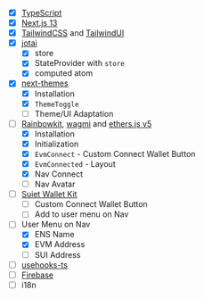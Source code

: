 
- [x] [TypeScript](https://www.typescriptlang.org)
- [x] [Next.js 13](https://nextjs.org/docs)
- [x] [TailwindCSS](https://tailwindcss.com) and
      [TailwindUI](https://tailwindui.com)
- [x] [jotai](https://jotai.org/)
  - [x] store
  - [x] StateProvider with `store`
  - [x] computed atom
- [x] [next-themes](https://github.com/pacocoursey/next-themes)
  - [x] Installation
  - [x] `ThemeToggle`
  - [ ] Theme/UI Adaptation
- [ ] [Rainbowkit](https://www.rainbowkit.com),
      [wagmi](https://wagmi.sh/core/) and
      [ethers.js v5](https://docs.ethers.org/v5)
  - [x] Installation
  - [x] Initialization
  - [x] `EvmConnect` - Custom Connect Wallet Button
  - [x] `EvmConnected` - Layout
  - [x] Nav Connect
  - [ ] Nav Avatar
- [ ] [Suiet Wallet Kit](https://kit.suiet.app/)
  - [ ] Custom Connect Wallet Button
  - [ ] Add to user menu on Nav
- [ ] User Menu on Nav
  - [x] ENS Name
  - [x] EVM Address
  - [ ] SUI Address
- [ ] [usehooks-ts](https://usehooks-ts.com)
- [ ] [Firebase](https://firebase.google.com)
- [ ] i18n

